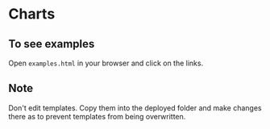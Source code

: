 # Charts
## To see examples
Open ```examples.html``` in your browser and click on the links.

## Note
Don't edit templates. Copy them into the deployed folder and make changes there as to prevent templates from being overwritten.
